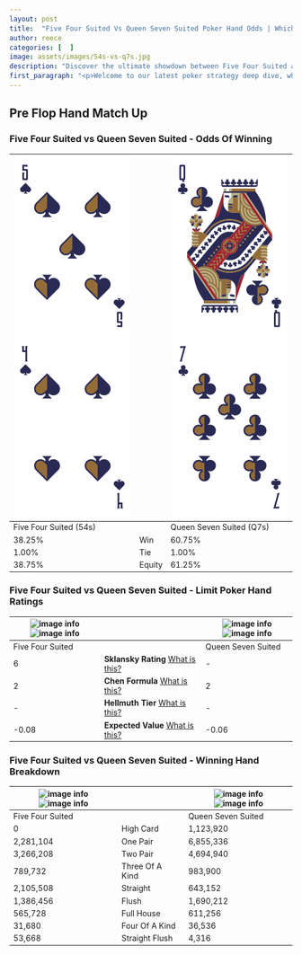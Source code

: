 ```yaml
---
layout: post
title:  "Five Four Suited Vs Queen Seven Suited Poker Hand Odds | Which Is The Better Hand In Poker? A Complete Guide"
author: reece
categories: [  ]
image: assets/images/54s-vs-q7s.jpg
description: "Discover the ultimate showdown between Five Four Suited and Queen Seven Suited in poker! Uncover the odds, strategies, and scenarios where one hand triumphs over the other. Get ready to up your poker game with this thrilling analysis."
first_paragraph: "<p>Welcome to our latest poker strategy deep dive, where we're pitting two distinct hands against each other in a high-stakes showdown: Five Four Suited vs Queen Seven Suited.</p><p>In the dynamic world of poker, every decision counts, and knowing which hand holds the upper hand is key to your success at the table.</p><p>In this article, we'll dissect these two hands, explore the scenarios where one dominates the other, and equip you with the knowledge to make strategic choices that can tip the odds in your favor.</p><p>Get ready to unravel the intriguing dynamics of these poker hands and elevate your game to new heights.</p>"
---
```




[comment]: # (sp0)

## Pre Flop Hand Match Up

<div class="table hand-ratings" markdown="1"> 



### Five Four Suited vs Queen Seven Suited - Odds Of Winning


    
| ![image info](assets/images/hand1/5.png) ![image info](assets/images/hand1/4.png) |  | ![image info](assets/images/hand2/q.png) ![image info](assets/images/hand2/7.png) |
| -------- | -------- | -------- |
| Five Four Suited (54s) |  | Queen Seven Suited (Q7s) |
| 38.25% | Win | 60.75% |
| 1.00% | Tie | 1.00% |
| 38.75% | Equity | 61.25% |




[comment]: # (sp1)



### Five Four Suited vs Queen Seven Suited - Limit Poker Hand Ratings


    
| ![image info](https://www.riverpairs.com/assets/images/hand1/5.png) ![image info](https://www.riverpairs.com/assets/images/hand1/4.png) |  | ![image info](https://www.riverpairs.com/assets/images/hand2/q.png) ![image info](https://www.riverpairs.com/assets/images/hand2/7.png) |
| -------- | -------- | -------- |
| Five Four Suited |  | Queen Seven Suited |
| 6 | **Sklansky Rating** [What is this?](/sklansky-rating-explained) | - |
| 2 | **Chen Formula** [What is this?](/chen-formula-explained) | 2 |
| - | **Hellmuth Tier** [What is this?](/Hellmuth-tier-explained) | - |
| -0.08 | **Expected Value** [What is this?](/expected-value-explained) | -0.06 |




[comment]: # (sp2)



### Five Four Suited vs Queen Seven Suited - Winning Hand Breakdown


    
| ![image info](https://www.riverpairs.com/assets/images/hand1/5.png) ![image info](https://www.riverpairs.com/assets/images/hand1/4.png) |  | ![image info](https://www.riverpairs.com/assets/images/hand2/q.png) ![image info](https://www.riverpairs.com/assets/images/hand2/7.png) |
| -------- | -------- | -------- |
| Five Four Suited |  | Queen Seven Suited |
| 0 | High Card | 1,123,920 |
| 2,281,104 | One Pair | 6,855,336 |
| 3,266,208 | Two Pair | 4,694,940 |
| 789,732 | Three Of A Kind | 983,900 |
| 2,105,508 | Straight | 643,152 |
| 1,386,456 | Flush | 1,690,212 |
| 565,728 | Full House | 611,256 |
| 31,680 | Four Of A Kind | 36,536 |
| 53,668 | Straight Flush | 4,316 |




[comment]: # (sp3)



</div>

[comment]: # (sp4)



[comment]: # (sp5)

